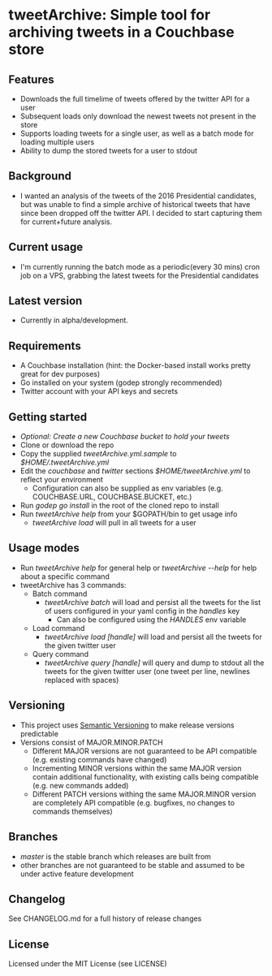 # tweetArchive: Simple tool for archiving tweets in a Couchbase store

## Features
- Downloads the full timelime of tweets offered by the twitter API for a user
- Subsequent loads only download the newest tweets not present in the store
- Supports loading tweets for a single user, as well as a batch mode for loading multiple users
- Ability to dump the stored tweets for a user to stdout

## Background
- I wanted an analysis of the tweets of the 2016 Presidential candidates, but was unable to find a simple archive of historical tweets that have since been dropped off the twitter API. I decided to start capturing them for current+future analysis.

## Current usage
- I'm currently running the batch mode as a periodic(every 30 mins) cron job on a VPS, grabbing the latest tweets for the Presidential candidates

## Latest version
- Currently in alpha/development.

## Requirements
- A Couchbase installation (hint: the Docker-based install works pretty great for dev purposes)
- Go installed on your system (godep strongly recommended)
- Twitter account with your API keys and secrets

## Getting started
- _Optional: Create a new Couchbase bucket to hold your tweets_
- Clone or download the repo
- Copy the supplied _tweetArchive.yml.sample_ to _$HOME/.tweetArchive.yml_
- Edit the _couchbase_ and _twitter_ sections _$HOME/tweetArchive.yml_ to reflect your environment
  - Configuration can also be supplied as env variables (e.g. COUCHBASE.URL, COUCHBASE.BUCKET, etc.)
- Run _godep go install_ in the root of the cloned repo to install
- Run _tweetArchive help_ from your $GOPATH/bin to get usage info
  - _tweetArchive load <username>_ will pull in all tweets for a user

## Usage modes
- Run _tweetArchive help_ for general help or _tweetArchive <command> --help_ for help about a specific command
- tweetArchive has 3 commands:
  - Batch command
    - _tweetArchive batch_ will load and persist all the tweets for the list of users configured in your yaml config in the _handles_ key
      - Can also be configured using the _HANDLES_ env variable
  - Load command
    - _tweetArchive load [handle]_ will load and persist all the tweets for the given twitter user
  - Query command
    - _tweetArchive query [handle]_ will query and dump to stdout all the tweets for the given twitter user (one tweet per line, newlines replaced with spaces)

## Versioning
  - This project uses [Semantic Versioning](http://semver.org/) to make release versions predictable
  - Versions consist of MAJOR.MINOR.PATCH
    - Different MAJOR versions are not guaranteed to be API compatible (e.g. existing commands have changed)
    - Incrementing MINOR versions within the same MAJOR version contain additional functionality, with existing calls being compatible (e.g. new commands added)
    - Different PATCH versions withing the same MAJOR.MINOR version are completely API compatible (e.g. bugfixes, no changes to commands themselves)

## Branches
  - *master* is the stable branch which releases are built from
  - other branches are not guaranteed to be stable and assumed to be under active feature development

## Changelog
See CHANGELOG.md for a full history of release changes

## License
Licensed under the MIT License (see LICENSE)
